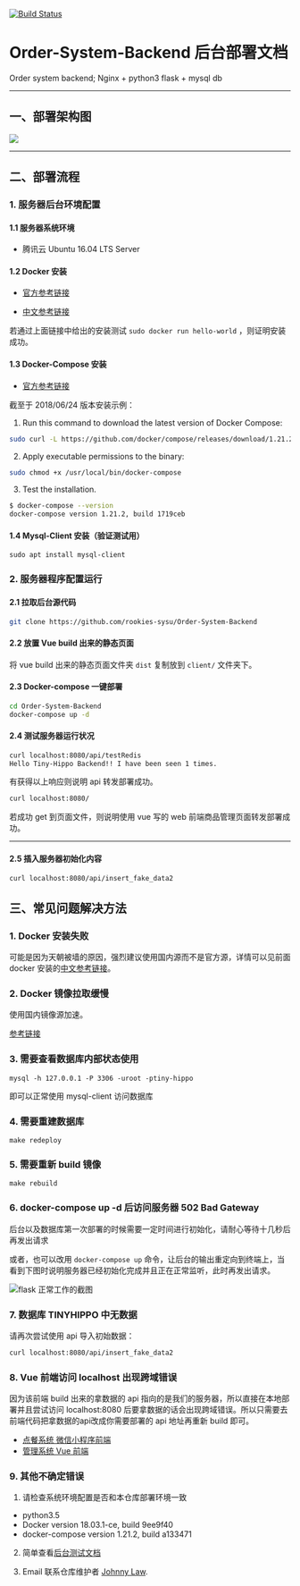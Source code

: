 [![Build Status](https://travis-ci.org/rookies-sysu/Order-System-Backend.svg?branch=docker)](https://travis-ci.org/rookies-sysu/Order-System-Backend)

# Order-System-Backend 后台部署文档
Order system backend; Nginx + python3 flask + mysql db

---

## 一、部署架构图

![](https://github.com/rookies-sysu/Dashboard/blob/master/imgs/deployment_img.png?raw=true)


---

## 二、部署流程

### 1. 服务器后台环境配置

#### 1.1 服务器系统环境

- 腾讯云 Ubuntu 16.04 LTS Server

#### 1.2 Docker 安装

- [官方参考链接](https://docs.docker.com/install/linux/docker-ce/ubuntu/#prerequisites)

- [中文参考链接](https://yeasy.gitbooks.io/docker_practice/content/install/ubuntu.html)

若通过上面链接中给出的安装测试 `sudo docker run hello-world` ，则证明安装成功。

#### 1.3 Docker-Compose 安装

- [官方参考链接](https://docs.docker.com/compose/install/)

截至于 2018/06/24 版本安装示例：

1. Run this command to download the latest version of Docker Compose:
```bash
sudo curl -L https://github.com/docker/compose/releases/download/1.21.2/docker-compose-$(uname -s)-$(uname -m) -o /usr/local/bin/docker-compose
```

2. Apply executable permissions to the binary:
```bash
sudo chmod +x /usr/local/bin/docker-compose
```

3. Test the installation.
```bash
$ docker-compose --version
docker-compose version 1.21.2, build 1719ceb
```

#### 1.4 Mysql-Client 安装（验证测试用）

```
sudo apt install mysql-client
```

### 2. 服务器程序配置运行

#### 2.1 拉取后台源代码

```bash
git clone https://github.com/rookies-sysu/Order-System-Backend
```

#### 2.2 放置 Vue build 出来的静态页面

将 vue build 出来的静态页面文件夹 `dist` 复制放到 `client/` 文件夹下。

#### 2.3 Docker-compose 一键部署

```bash 
cd Order-System-Backend
docker-compose up -d
```

#### 2.4 测试服务器运行状况

```bash
curl localhost:8080/api/testRedis
Hello Tiny-Hippo Backend!! I have been seen 1 times.
```

有获得以上响应则说明 api 转发部署成功。

```bash
curl localhost:8080/
```

若成功 get 到页面文件，则说明使用 vue 写的 web 前端商品管理页面转发部署成功。

---

#### 2.5 插入服务器初始化内容

```bash
curl localhost:8080/api/insert_fake_data2
```

## 三、常见问题解决方法

### 1. Docker 安装失败

可能是因为天朝被墙的原因，强烈建议使用国内源而不是官方源，详情可以见前面 docker 安装的[中文参考链接](https://yeasy.gitbooks.io/docker_practice/content/install/ubuntu.html)。

### 2. Docker 镜像拉取缓慢

使用国内镜像源加速。

[参考链接](https://yeasy.gitbooks.io/docker_practice/content/install/mirror.html)

### 3. 需要查看数据库内部状态使用

```
mysql -h 127.0.0.1 -P 3306 -uroot -ptiny-hippo
```

即可以正常使用 mysql-client 访问数据库

### 4. 需要重建数据库

```
make redeploy
```

### 5. 需要重新 build 镜像

```
make rebuild
```

### 6. docker-compose up -d 后访问服务器 502 Bad Gateway

后台以及数据库第一次部署的时候需要一定时间进行初始化，请耐心等待十几秒后再发出请求

或者，也可以改用 `docker-compose up` 命令，让后台的输出重定向到终端上，当看到下图时说明服务器已经初始化完成并且正在正常监听，此时再发出请求。

![flask 正常工作的截图](http://or5jajfqs.bkt.clouddn.com/flask_working.png)

### 7. 数据库 TINYHIPPO 中无数据

请再次尝试使用 api 导入初始数据：

```bash
curl localhost:8080/api/insert_fake_data2
```

### 8. Vue 前端访问 localhost 出现跨域错误

因为该前端 build 出来的拿数据的 api 指向的是我们的服务器，所以直接在本地部署并且尝试访问 localhost:8080 后要拿数据的话会出现跨域错误。所以只需要去前端代码把拿数据的api改成你需要部署的 api 地址再重新 build 即可。

- [点餐系统 微信小程序前端](https://github.com/rookies-sysu/Order-System-Frontend)
- [管理系统 Vue 前端](https://github.com/rookies-sysu/Management-System-Frontend)

### 9. 其他不确定错误

1. 请检查系统环境配置是否和本仓库部署环境一致

- python3.5
- Docker version 18.03.1-ce, build 9ee9f40
- docker-compose version 1.21.2, build a133471

2. 简单查看[后台测试文档](https://github.com/rookies-sysu/Order-System-Backend/blob/dbpool/tests/README.md)

3. Email 联系仓库维护者 [Johnny Law](https://github.com/longjj).

